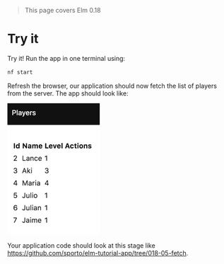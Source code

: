 > This page covers Elm 0.18

# Try it

Try it! Run the app in one terminal using:

```bash
nf start
```

Refresh the browser, our application should now fetch the list of players from the server. The app should look like:

![Screenshot](screenshot.png)

Your application code should look at this stage like <https://github.com/sporto/elm-tutorial-app/tree/018-05-fetch>.

